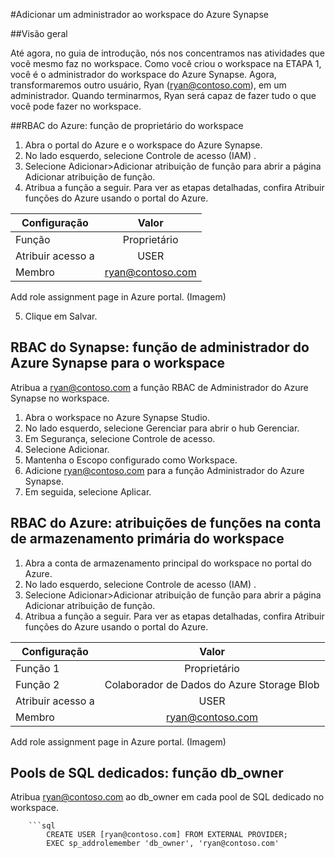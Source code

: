 #Adicionar um administrador ao workspace do Azure Synapse

##Visão geral

Até agora, no guia de introdução, nós nos concentramos nas atividades que você mesmo faz no workspace. Como você criou o workspace na ETAPA 1, você é o administrador do workspace do Azure Synapse. Agora, transformaremos outro usuário, Ryan (ryan@contoso.com), em um administrador. Quando terminarmos, Ryan será capaz de fazer tudo o que você pode fazer no workspace.

##RBAC do Azure: função de proprietário do workspace

1. Abra o portal do Azure e o workspace do Azure Synapse.
2. No lado esquerdo, selecione Controle de acesso (IAM) .
3. Selecione Adicionar>Adicionar atribuição de função para abrir a página Adicionar atribuição de função.
4. Atribua a função a seguir. Para ver as etapas detalhadas, confira Atribuir funções do Azure usando o portal do Azure.

|Configuração |	Valor |
|-------------|:-----:|
| Função | Proprietário |
| Atribuir acesso a | USER |
| Membro | ryan@contoso.com |

Add role assignment page in Azure portal. (Imagem)

5. Clique em Salvar.

## RBAC do Synapse: função de administrador do Azure Synapse para o workspace

Atribua a ryan@contoso.com a função RBAC de Administrador do Azure Synapse no workspace.

1. Abra o workspace no Azure Synapse Studio.
2. No lado esquerdo, selecione Gerenciar para abrir o hub Gerenciar.
3. Em Segurança, selecione Controle de acesso.
4. Selecione Adicionar.
5. Mantenha o Escopo configurado como Workspace.
6. Adicione ryan@contoso.com para a função Administrador do Azure Synapse.
7. Em seguida, selecione Aplicar.

## RBAC do Azure: atribuições de funções na conta de armazenamento primária do workspace

1. Abra a conta de armazenamento principal do workspace no portal do Azure.
2. No lado esquerdo, selecione Controle de acesso (IAM) .
3. Selecione Adicionar>Adicionar atribuição de função para abrir a página Adicionar atribuição de função.
4. Atribua a função a seguir. Para ver as etapas detalhadas, confira Atribuir funções do Azure usando o portal do Azure.

| Configuração | Valor |
|--------------|:-----:|
| Função 1 | Proprietário |
| Função 2 | Colaborador de Dados do Azure Storage Blob |
| Atribuir acesso a | USER |
| Membro | ryan@contoso.com |

Add role assignment page in Azure portal. (Imagem)

## Pools de SQL dedicados: função db_owner

Atribua ryan@contoso.com ao db_owner em cada pool de SQL dedicado no workspace.

        ```sql
            CREATE USER [ryan@contoso.com] FROM EXTERNAL PROVIDER; 
            EXEC sp_addrolemember 'db_owner', 'ryan@contoso.com'